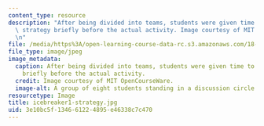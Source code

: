 ```yaml
---
content_type: resource
description: "After being divided into teams, students were given time to discuss\
  \ strategy briefly before the actual activity. Image courtesy of MIT OpenCourseWare.\r\
  \n"
file: /media/https%3A/open-learning-course-data-rc.s3.amazonaws.com/18-821-project-laboratory-in-mathematics-spring-2013/3e10bc5f134661224895e46338c7c470_icebreaker1-strategy.jpg
file_type: image/jpeg
image_metadata:
  caption: After being divided into teams, students were given time to discuss strategy
    briefly before the actual activity.
  credit: Image courtesy of MIT OpenCourseWare.
  image-alt: A group of eight students standing in a discussion circle.
resourcetype: Image
title: icebreaker1-strategy.jpg
uid: 3e10bc5f-1346-6122-4895-e46338c7c470
---
```

